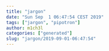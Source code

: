 ```yaml
---
title: "jargon"
date: "Sun Sep  1 06:47:54 CEST 2019"
tags: ["jargon", "pipotron"]
author: m1ch3l
categories: ["generated"]
slug: "jargon/2019-09-01-06:47:54"
---
```



